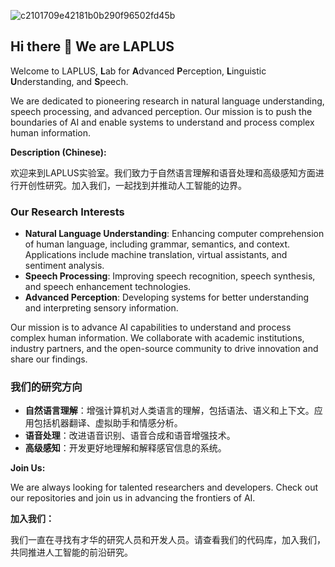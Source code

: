 ![c2101709e42181b0b290f96502fd45b](https://github.com/DHU-LAPLUS/.github/assets/40137928/3a0823f9-dc9c-4550-8cf1-6db5d86ca502)

## Hi there 👋 We are **LAPLUS**

<!--

**Here are some ideas to get you started:**

🙋‍♀️ A short introduction - what is your organization all about?
🌈 Contribution guidelines - how can the community get involved?
👩‍💻 Useful resources - where can the community find your docs? Is there anything else the community should know?
🍿 Fun facts - what does your team eat for breakfast?
🧙 Remember, you can do mighty things with the power of [Markdown](https://docs.github.com/github/writing-on-github/getting-started-with-writing-and-formatting-on-github/basic-writing-and-formatting-syntax)
-->


Welcome to LAPLUS, **L**ab for **A**dvanced **P**erception, **L**inguistic **U**nderstanding, and **S**peech. 

We are dedicated to pioneering research in natural language understanding, speech processing, and advanced perception. Our mission is to push the boundaries of AI and enable systems to understand and process complex human information.

**Description (Chinese):**

欢迎来到LAPLUS实验室。我们致力于自然语言理解和语音处理和高级感知方面进行开创性研究。加入我们，一起找到并推动人工智能的边界。


### Our Research Interests

- **Natural Language Understanding**: Enhancing computer comprehension of human language, including grammar, semantics, and context. Applications include machine translation, virtual assistants, and sentiment analysis.
- **Speech Processing**: Improving speech recognition, speech synthesis, and speech enhancement technologies.
- **Advanced Perception**: Developing systems for better understanding and interpreting sensory information.

Our mission is to advance AI capabilities to understand and process complex human information. We collaborate with academic institutions, industry partners, and the open-source community to drive innovation and share our findings.

### 我们的研究方向

- **自然语言理解**：增强计算机对人类语言的理解，包括语法、语义和上下文。应用包括机器翻译、虚拟助手和情感分析。
- **语音处理**：改进语音识别、语音合成和语音增强技术。
- **高级感知**：开发更好地理解和解释感官信息的系统。

<!--
**Contact Us:**

- **Email**: info@laplus.org
- **Website**: [www.laplus.org](http://www.laplus.org)


**联系我们：**

- **电子邮件**: info@laplus.org
- **网站**: [www.laplus.org](http://www.laplus.org)
-->
**Join Us:**

We are always looking for talented researchers and developers. Check out our repositories and join us in advancing the frontiers of AI.

**加入我们：**

我们一直在寻找有才华的研究人员和开发人员。请查看我们的代码库，加入我们，共同推进人工智能的前沿研究。
